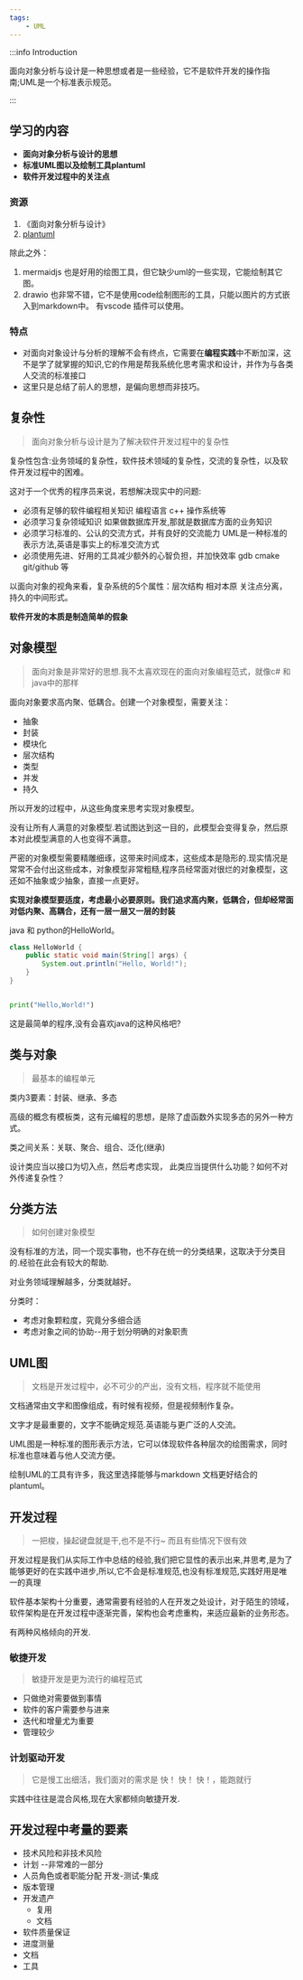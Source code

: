 ```yaml
---
tags:
    - UML
---
```


:::info  Introduction

面向对象分析与设计是一种思想或者是一些经验，它不是软件开发的操作指南;UML是一个标准表示规范。

:::

## 学习的内容

- **面向对象分析与设计的思想**
- **标准UML图以及绘制工具plantuml**
- **软件开发过程中的关注点**

### 资源

1. 《面向对象分析与设计》
2. [plantuml](http://plantuml.com)

除此之外：

1. mermaidjs 也是好用的绘图工具，但它缺少uml的一些实现，它能绘制其它图。
2. drawio 也非常不错，它不是使用code绘制图形的工具，只能以图片的方式嵌入到markdown中。 有vscode 插件可以使用。
### 特点

- 对面向对象设计与分析的理解不会有终点，它需要在**编程实践**中不断加深，这不是学了就掌握的知识,它的作用是帮我系统化思考需求和设计，并作为与各类人交流的标准接口
- 这里只是总结了前人的思想，是偏向思想而非技巧。

## 复杂性

> 面向对象分析与设计是为了解决软件开发过程中的复杂性

复杂性包含:业务领域的复杂性，软件技术领域的复杂性，交流的复杂性，以及软件开发过程中的困难。

这对于一个优秀的程序员来说，若想解决现实中的问题:
- 必须有足够的软件编程相关知识 编程语言 c++ 操作系统等
- 必须学习复杂领域知识 如果做数据库开发,那就是数据库方面的业务知识
- 必须学习标准的、公认的交流方式，并有良好的交流能力 UML是一种标准的表示方法,英语是事实上的标准交流方式
- 必须使用先进、好用的工具减少额外的心智负担，并加快效率 gdb cmake git/github 等

以面向对象的视角来看，复杂系统的5个属性：层次结构 相对本原 关注点分离，持久的中间形式。

**软件开发的本质是制造简单的假象**

## 对象模型

> 面向对象是非常好的思想.我不太喜欢现在的面向对象编程范式，就像c# 和java中的那样

面向对象要求高内聚、低耦合。创建一个对象模型，需要关注：

- 抽象
- 封装
- 模块化
- 层次结构
- 类型
- 并发
- 持久

所以开发的过程中，从这些角度来思考实现对象模型。

没有让所有人满意的对象模型.若试图达到这一目的，此模型会变得复杂，然后原本对此模型满意的人也变得不满意。

严密的对象模型需要精雕细琢，这带来时间成本，这些成本是隐形的.现实情况是常常不会付出这些成本，对象模型非常粗糙,程序员经常面对很烂的对象模型，这还如不抽象或少抽象，直接一点更好。

**实现对象模型要适度，考虑最小必要原则。我们追求高内聚，低耦合，但却经常面对低内聚、高耦合，还有一层一层又一层的封装**

java 和 python的HelloWorld。

```java
class HelloWorld {
    public static void main(String[] args) {
        System.out.println("Hello, World!");
    }
}
```

```python

print("Hello,World!")

```

这是最简单的程序,没有会喜欢java的这种风格吧?

## 类与对象

> 最基本的编程单元

类内3要素：封装、继承、多态

高级的概念有模板类，这有元编程的思想，是除了虚函数外实现多态的另外一种方式。

类之间关系：关联、聚合、组合、泛化(继承)

设计类应当以接口为切入点，然后考虑实现，
此类应当提供什么功能？如何不对外传递复杂性？

## 分类方法

> 如何创建对象模型

没有标准的方法，同一个现实事物，也不存在统一的分类结果，这取决于分类目的.经验在此会有较大的帮助.

对业务领域理解越多，分类就越好。

分类时：

- 考虑对象颗粒度，究竟分多细合适
- 考虑对象之间的协助--用于划分明确的对象职责

## UML图

> 文档是开发过程中，必不可少的产出，没有文档，程序就不能使用

文档通常由文字和图像组成，有时候有视频，但是视频制作复杂。

文字才是最重要的，文字不能确定规范.英语能与更广泛的人交流。

UML图是一种标准的图形表示方法，它可以体现软件各种层次的绘图需求，同时标准也意味着与他人交流方便。

绘制UML的工具有许多，我这里选择能够与markdown 文档更好结合的 plantuml。

## 开发过程

> 一把梭，操起键盘就是干,也不是不行~ 而且有些情况下很有效

开发过程是我们从实际工作中总结的经验,我们把它显性的表示出来,并思考,是为了能够更好的在实践中进步,所以,它不会是标准规范,也没有标准规范,实践好用是唯一的真理

软件基本架构十分重要，通常需要有经验的人在开发之处设计，对于陌生的领域，软件架构是在开发过程中逐渐完善，架构也会考虑重构，来适应最新的业务形态。

有两种风格倾向的开发.

### 敏捷开发

> 敏捷开发是更为流行的编程范式

- 只做绝对需要做到事情
- 软件的客户需要参与进来
- 迭代和增量尤为重要
- 管理较少

### 计划驱动开发
> 它是慢工出细活，我们面对的需求是 快！ 快！ 快！，能跑就行

实践中往往是混合风格,现在大家都倾向敏捷开发.

## 开发过程中考量的要素

- 技术风险和非技术风险
- 计划 --非常难的一部分
- 人员角色或者职能分配 开发-测试-集成
- 版本管理
- 开发遗产
  - 复用
  - 文档
- 软件质量保证
- 进度测量
- 文档
- 工具
